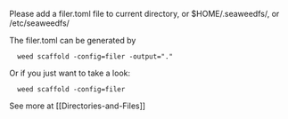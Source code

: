 Please add a filer.toml file to current directory, or $HOME/.seaweedfs/, or /etc/seaweedfs/

The filer.toml can be generated by
```
  weed scaffold -config=filer -output="."
```

Or if you just want to take a look:
```
  weed scaffold -config=filer 
```

See more at [[Directories-and-Files]]